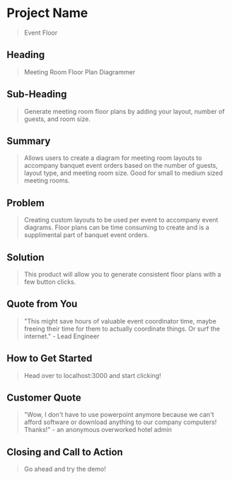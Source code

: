 # Project Name #
  > Event Floor
## Heading ##
  > Meeting Room Floor Plan Diagrammer

## Sub-Heading ##
  > Generate meeting room floor plans by adding your layout, number of guests, and room size.

## Summary ##
  > Allows users to create a diagram for meeting room layouts to accompany banquet event orders based on the number of guests, layout type, and meeting room size. Good for small to medium sized meeting rooms. 

## Problem ##
  > Creating custom layouts to be used per event to accompany event diagrams. Floor plans can be time consuming to create and is a supplimental part of banquet event orders. 

## Solution ##
  > This product will allow you to generate consistent floor plans with a few button clicks. 

## Quote from You ##
  > "This might save hours of valuable event coordinator time, maybe freeing their time for them to actually coordinate things. Or surf the internet." - Lead Engineer 

## How to Get Started ##
  > Head over to localhost:3000 and start clicking!

## Customer Quote ##
  > "Wow, I don't have to use powerpoint anymore because we can't afford software or download anything to our company computers! Thanks!" - an anonymous overworked hotel admin

## Closing and Call to Action ##
  > Go ahead and try the demo! 